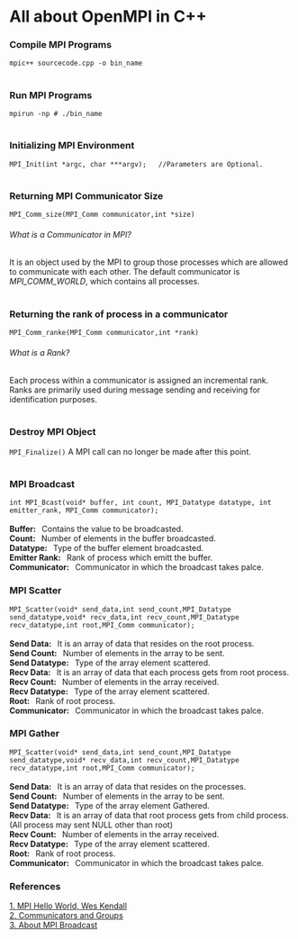 # All about OpenMPI in C++

### Compile MPI Programs 
`mpic++ sourcecode.cpp -o bin_name`
#

### Run MPI Programs
`mpirun -np # ./bin_name` 
#

### Initializing MPI Environment
`MPI_Init(int *argc, char ***argv);   //Parameters are Optional.`
#

### Returning MPI Communicator Size
`MPI_Comm_size(MPI_Comm communicator,int *size)`
###### What is a Communicator in MPI?
It is an object used by the MPI to group those processes which are allowed to communicate with each other. The default communicator is *MPI_COMM_WORLD*, which contains all processes.
#

### Returning the rank of  process in a communicator
`MPI_Comm_ranke(MPI_Comm communicator,int *rank)`
###### What is a Rank?
Each process within a communicator is assigned an incremental rank. Ranks are primarily used during message sending and receiving for identification purposes.
#

### Destroy MPI Object
`MPI_Finalize()`
A MPI call can no longer be made after this point.
#

### MPI Broadcast
`int MPI_Bcast(void* buffer, int count, MPI_Datatype datatype, int emitter_rank, MPI_Comm communicator);` <br> <br>
<strong>Buffer: &nbsp;</strong> Contains the value to be broadcasted. <br>
<strong>Count: &nbsp;</strong> Number of elements in the buffer broadcasted. <br>
<strong>Datatype: &nbsp;</strong> Type of the buffer element broadcasted. <br>
<strong>Emitter Rank: &nbsp;</strong> Rank of process which emitt the buffer. <br>
<strong>Communicator: &nbsp;</strong> Communicator in which the broadcast takes palce. <br>

### MPI Scatter
`MPI_Scatter(void* send_data,int send_count,MPI_Datatype send_datatype,void* recv_data,int recv_count,MPI_Datatype recv_datatype,int root,MPI_Comm communicator);
` <br> <br>
<strong>Send Data: &nbsp;</strong> It is an array of data that resides on the root process.<br>
<strong>Send Count: &nbsp;</strong> Number of elements in the array to be sent. <br>
<strong>Send Datatype: &nbsp;</strong> Type of the array element scattered. <br>
<strong>Recv Data: &nbsp;</strong> It is an array of data that each process gets from root process.<br>
<strong>Recv Count: &nbsp;</strong> Number of elements in the array received. <br>
<strong>Recv Datatype: &nbsp;</strong> Type of the array element scattered. <br>
<strong>Root: &nbsp;</strong> Rank of root process. <br>
<strong>Communicator: &nbsp;</strong> Communicator in which the broadcast takes palce. <br>

### MPI Gather 
`MPI_Scatter(void* send_data,int send_count,MPI_Datatype send_datatype,void* recv_data,int recv_count,MPI_Datatype recv_datatype,int root,MPI_Comm communicator);
` <br> <br>
<strong>Send Data: &nbsp;</strong> It is an array of data that resides on the  processes.<br>
<strong>Send Count: &nbsp;</strong> Number of elements in the array to be sent. <br>
<strong>Send Datatype: &nbsp;</strong> Type of the array element Gathered. <br>
<strong>Recv Data: &nbsp;</strong> It is an array of data that root process gets from child process. (All process may sent NULL other than root) <br>
<strong>Recv Count: &nbsp;</strong> Number of elements in the array received. <br>
<strong>Recv Datatype: &nbsp;</strong> Type of the array element scattered. <br>
<strong>Root: &nbsp;</strong> Rank of root process. <br>
<strong>Communicator: &nbsp;</strong> Communicator in which the broadcast takes palce. <br>





### References
[1. MPI Hello World, Wes Kendall](https://mpitutorial.com/tutorials/mpi-hello-world/) <br>
[2. Communicators and Groups](http://www.rc.usf.edu/tutorials/classes/tutorial/mpi/chapter9.html) <br>
[3. About MPI Broadcast](https://rookiehpc.github.io/mpi/docs/mpi_bcast/index.html)

